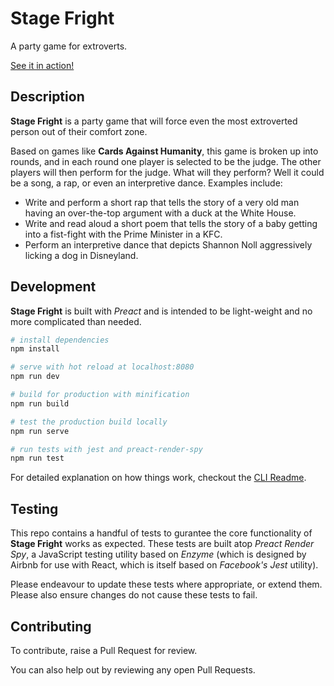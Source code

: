 # Stage Fright

A party game for extroverts.

[See it in action!](https://stage-fright-1b29a.firebaseapp.com/)

## Description

**Stage Fright** is a party game that will force even the most extroverted person out of their comfort zone.

Based on games like **Cards Against Humanity**, this game is broken up into rounds, and in each round one player is selected to be the judge. The other players will then perform for the judge. What will they perform? Well it could be a song, a rap, or even an interpretive dance. Examples include:

* Write and perform a short rap that tells the story of a very old man having an over-the-top argument with a duck at the White House.
* Write and read aloud a short poem that tells the story of a baby getting into a fist-fight with the Prime Minister in a KFC.
* Perform an interpretive dance that depicts Shannon Noll aggressively licking a dog in Disneyland.

## Development

**Stage Fright** is built with *Preact* and is intended to be light-weight and no more complicated than needed.

``` bash
# install dependencies
npm install

# serve with hot reload at localhost:8080
npm run dev

# build for production with minification
npm run build

# test the production build locally
npm run serve

# run tests with jest and preact-render-spy 
npm run test
```

For detailed explanation on how things work, checkout the [CLI Readme](https://github.com/developit/preact-cli/blob/master/README.md).

## Testing

This repo contains a handful of tests to gurantee the core functionality of **Stage Fright** works as expected. These tests are built atop *Preact Render Spy*, a JavaScript testing utility based on *Enzyme* (which is designed by Airbnb for use with React, which is itself based on *Facebook's Jest* utility).

Please endeavour to update these tests where appropriate, or extend them. Please also ensure changes do not cause these tests to fail.

## Contributing

To contribute, raise a Pull Request for review.

You can also help out by reviewing any open Pull Requests.
